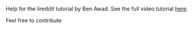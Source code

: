 Help for the lireddit tutorial by Ben Awad. See the full video tutorial [here](https://www.youtube.com/watch?v=I6ypD7qv3Z8&t=7406s).

Feel free to contribute